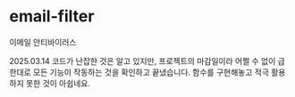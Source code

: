 # email-filter
이메일 안티바이러스

2025.03.14
코드가 난잡한 것은 알고 있지만, 프로젝트의 마감일이라 어쩔 수 없이 급한대로 모든 기능이 작동하는 것을 확인하고 끝냈습니다.
함수를 구현해놓고 적극 활용하지 못한 것이 아쉽네요.
